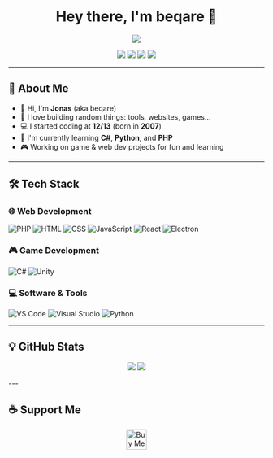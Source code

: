 <!-- GitHub Profile README: beqare -->

<h1 align="center">Hey there, I'm <strong>beqare</strong> 👋</h1>

<p align="center">
  <img src="https://readme-typing-svg.herokuapp.com/?color=11cc0a&vCenter=true&center=true&width=600&lines=%3E+./init.sh;Welcome+to+my+profile!;Coding+since+I+was+13.;Always+building+something+cool+:%29" />
</p>

<p align="center">
  <a href="https://beqare.de/discord">
    <img src="https://img.shields.io/discord/905923786833006642?style=for-the-badge&label=DISCORD&logo=discord&logoColor=white&color=7289DA" />
  </a>
  <img src="https://img.shields.io/github/followers/beqare?style=for-the-badge&label=Followers&color=blueviolet" />
  <img src="https://img.shields.io/github/stars/beqare?style=for-the-badge&label=Stars&color=yellow" />
  <img src="https://komarev.com/ghpvc/?username=beqare&style=for-the-badge&color=brightgreen" />
</p>

---

## 🧠 About Me

- 👋 Hi, I'm **Jonas** (aka beqare)
- 🧪 I love building random things: tools, websites, games...
- 💻 I started coding at **12/13** (born in **2007**)
- 🔧 I'm currently learning **C#**, **Python**, and **PHP**
- 🎮 Working on game & web dev projects for fun and learning

---

## 🛠️ Tech Stack

### 🌐 Web Development
![PHP](https://skillicons.dev/icons?i=php)
![HTML](https://skillicons.dev/icons?i=html)
![CSS](https://skillicons.dev/icons?i=css)
![JavaScript](https://skillicons.dev/icons?i=js)
![React](https://skillicons.dev/icons?i=react)
![Electron](https://skillicons.dev/icons?i=electron)

### 🎮 Game Development
![C#](https://skillicons.dev/icons?i=cs)
![Unity](https://skillicons.dev/icons?i=unity)

### 💻 Software & Tools
![VS Code](https://skillicons.dev/icons?i=vscode)
![Visual Studio](https://skillicons.dev/icons?i=visualstudio)
![Python](https://skillicons.dev/icons?i=python)

---

## 💡 GitHub Stats

<p align="center">
  <img src="https://next-github-tau.vercel.app/api/card?username=beqare" />
  <img src="https://github-readme-stats.vercel.app/api/top-langs?username=beqare&show_icons=true&locale=en&theme=onedark&layout=compact" />
</p>
---

## ☕ Support Me

<p align="center">
  <a href="https://ko-fi.com/beqare">
    <img src="https://storage.ko-fi.com/cdn/kofi3.png?v=3" height="40" alt="Buy Me a Coffee at Ko-fi">
  </a>
</p>
